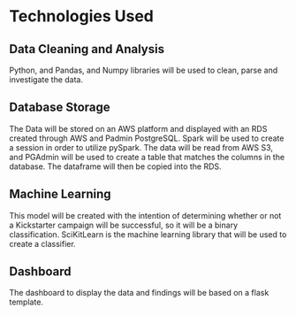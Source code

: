 # Technologies Used

## Data Cleaning and Analysis
Python, and Pandas, and Numpy libraries will be used to clean, parse and investigate the data.

## Database Storage
The Data will be stored on an AWS platform and displayed with an RDS created through AWS and Padmin PostgreSQL. Spark will be used to create a session in order to utilize pySpark. The data will be read from AWS S3, and PGAdmin will be used to create a table that matches the columns in the database. The dataframe will then be copied into the RDS.

## Machine Learning
This model will be created with the intention of determining whether or not a Kickstarter campaign will be successful, so it will be a binary classification. SciKitLearn is the machine learning library that will be used to create a classifier.

## Dashboard 
The dashboard to display the data and findings will be based on a flask template.
